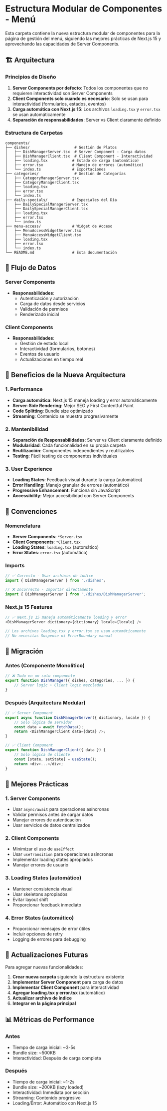 # Estructura Modular de Componentes - Menú

Esta carpeta contiene la nueva estructura modular de componentes para la página de gestión del menú, siguiendo las mejores prácticas de Next.js 15 y aprovechando las capacidades de Server Components.

## 🏗️ Arquitectura

### Principios de Diseño

1. **Server Components por defecto**: Todos los componentes que no requieren interactividad son Server Components
2. **Client Components solo cuando es necesario**: Solo se usan para interactividad (formularios, estados, eventos)
3. **Carga automática con Next.js 15**: Los archivos `loading.tsx` y `error.tsx` se usan automáticamente
4. **Separación de responsabilidades**: Server vs Client claramente definido

### Estructura de Carpetas

```
components/
├── dishes/                    # Gestión de Platos
│   ├── DishManagerServer.tsx  # Server Component - Carga datos
│   ├── DishManagerClient.tsx  # Client Component - Interactividad
│   ├── loading.tsx           # Estado de carga (automático)
│   ├── error.tsx             # Manejo de errores (automático)
│   └── index.ts              # Exportaciones
├── categories/                # Gestión de Categorías
│   ├── CategoryManagerServer.tsx
│   ├── CategoryManagerClient.tsx
│   ├── loading.tsx
│   ├── error.tsx
│   └── index.ts
├── daily-specials/           # Especiales del Día
│   ├── DailySpecialManagerServer.tsx
│   ├── DailySpecialManagerClient.tsx
│   ├── loading.tsx
│   ├── error.tsx
│   └── index.ts
├── menu-access/              # Widget de Acceso
│   ├── MenuAccessWidgetServer.tsx
│   ├── MenuAccessWidgetClient.tsx
│   ├── loading.tsx
│   ├── error.tsx
│   └── index.ts
└── README.md                 # Esta documentación
```

## 🔄 Flujo de Datos

### Server Components
- **Responsabilidades**:
  - Autenticación y autorización
  - Carga de datos desde servicios
  - Validación de permisos
  - Renderizado inicial

### Client Components
- **Responsabilidades**:
  - Gestión de estado local
  - Interactividad (formularios, botones)
  - Eventos de usuario
  - Actualizaciones en tiempo real

## 🚀 Beneficios de la Nueva Arquitectura

### 1. Performance
- **Carga automática**: Next.js 15 maneja loading y error automáticamente
- **Server-Side Rendering**: Mejor SEO y First Contentful Paint
- **Code Splitting**: Bundle size optimizado
- **Streaming**: Contenido se muestra progresivamente

### 2. Mantenibilidad
- **Separación de Responsabilidades**: Server vs Client claramente definido
- **Modularidad**: Cada funcionalidad en su propia carpeta
- **Reutilización**: Componentes independientes y reutilizables
- **Testing**: Fácil testing de componentes individuales

### 3. User Experience
- **Loading States**: Feedback visual durante la carga (automático)
- **Error Handling**: Manejo granular de errores (automático)
- **Progressive Enhancement**: Funciona sin JavaScript
- **Accessibility**: Mejor accesibilidad con Server Components

## 📝 Convenciones

### Nomenclatura
- **Server Components**: `*Server.tsx`
- **Client Components**: `*Client.tsx`
- **Loading States**: `loading.tsx` (automático)
- **Error States**: `error.tsx` (automático)

### Imports
```typescript
// ✅ Correcto - Usar archivos de índice
import { DishManagerServer } from './dishes';

// ❌ Incorrecto - Importar directamente
import { DishManagerServer } from './dishes/DishManagerServer';
```

### Next.js 15 Features
```typescript
// ✅ Next.js 15 maneja automáticamente loading y error
<DishManagerServer dictionary={dictionary} locale={locale} />

// Los archivos loading.tsx y error.tsx se usan automáticamente
// No necesitas Suspense ni ErrorBoundary manual
```

## 🔧 Migración

### Antes (Componente Monolítico)
```typescript
// ❌ Todo en un solo componente
export function DishManager({ dishes, categories, ... }) {
    // Server logic + Client logic mezclados
}
```

### Después (Arquitectura Modular)
```typescript
// ✅ Server Component
export async function DishManagerServer({ dictionary, locale }) {
    // Solo lógica de servidor
    const data = await fetchData();
    return <DishManagerClient data={data} />;
}

// ✅ Client Component
export function DishManagerClient({ data }) {
    // Solo lógica de cliente
    const [state, setState] = useState();
    return <div>...</div>;
}
```

## 🎯 Mejores Prácticas

### 1. Server Components
- Usar `async/await` para operaciones asíncronas
- Validar permisos antes de cargar datos
- Manejar errores de autenticación
- Usar servicios de datos centralizados

### 2. Client Components
- Minimizar el uso de `useEffect`
- Usar `useTransition` para operaciones asíncronas
- Implementar loading states apropiados
- Manejar errores de usuario

### 3. Loading States (automático)
- Mantener consistencia visual
- Usar skeletons apropiados
- Evitar layout shift
- Proporcionar feedback inmediato

### 4. Error States (automático)
- Proporcionar mensajes de error útiles
- Incluir opciones de retry
- Logging de errores para debugging

## 🔄 Actualizaciones Futuras

Para agregar nuevas funcionalidades:

1. **Crear nueva carpeta** siguiendo la estructura existente
2. **Implementar Server Component** para carga de datos
3. **Implementar Client Component** para interactividad
4. **Agregar loading.tsx y error.tsx** (automático)
5. **Actualizar archivo de índice**
6. **Integrar en la página principal**

## 📊 Métricas de Performance

### Antes
- Tiempo de carga inicial: ~3-5s
- Bundle size: ~500KB
- Interactividad: Después de carga completa

### Después
- Tiempo de carga inicial: ~1-2s
- Bundle size: ~200KB (lazy loaded)
- Interactividad: Inmediata por sección
- Streaming: Contenido progresivo
- Loading/Error: Automático con Next.js 15 